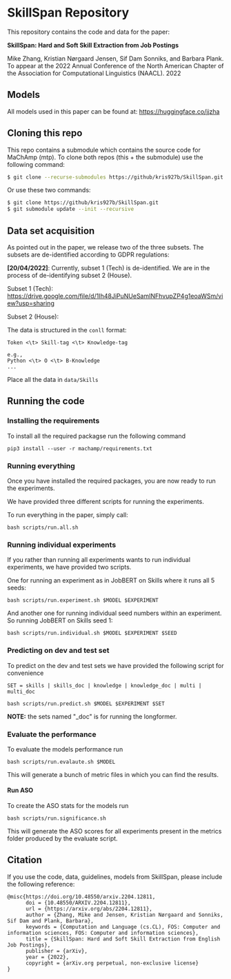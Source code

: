 # SkillSpan Repository
This repository contains the code and data for the paper:

__SkillSpan: Hard and Soft Skill Extraction from Job Postings__

Mike Zhang, Kristian Nørgaard Jensen, Sif Dam Sonniks, and Barbara Plank. To appear at the 2022 Annual Conference of the North American Chapter of the Association for Computational Linguistics (NAACL). 2022

## Models

All models used in this paper can be found at: https://huggingface.co/jjzha

## Cloning this repo

This repo contains a submodule which contains the source code for MaChAmp (mtp). 
To clone both repos (this + the submodule) use the following command:

```bash
$ git clone --recurse-submodules https://github/kris927b/SkillSpan.git
```

Or use these two commands:

```bash
$ git clone https://github/kris927b/SkillSpan.git 
$ git submodule update --init --recursive
```

## Data set acquisition

As pointed out in the paper, we release two of the three subsets. The subsets are de-identified according to GDPR regulations:

__[20/04/2022]__: Currently, subset 1 (Tech) is de-identified. We are in the process of de-identifying subset 2 (House).

Subset 1 (Tech): https://drive.google.com/file/d/1Ih48JiPuNUeSamINFhvupZP4g1eoaWSm/view?usp=sharing

Subset 2 (House): 

The data is structured in the `conll` format:

```
Token <\t> Skill-tag <\t> Knowledge-tag

e.g.,
Python <\t> O <\t> B-Knowledge
...
```

Place all the data in `data/Skills`

## Running the code

### Installing the requirements

To install all the required packagse run the following command

```
pip3 install --user -r machamp/requirements.txt
```

### Running everything

Once you have installed the required packages, you are now ready to run the experiments. 

We have provided three different scripts for running the experiments. 

To run everything in the paper, simply call:

```
bash scripts/run.all.sh
```

### Running individual experiments

If you rather than running all experiments wants to run individual experiments, we have provided two scripts. 

One for running an experiment as in JobBERT on Skills where it runs all 5 seeds:

```
bash scripts/run.experiment.sh $MODEL $EXPERIMENT
```

And another one for running individual seed numbers within an experiment. So running JobBERT on Skills seed 1:

```
bash scripts/run.individual.sh $MODEL $EXPERIMENT $SEED
```

### Predicting on dev and test set

To predict on the dev and test sets we have provided the following script for convenience

```
SET = skills | skills_doc | knowledge | knowledge_doc | multi | multi_doc

bash scripts/run.predict.sh $MODEL $EXPERIMENT $SET
```

**NOTE:** the sets named "_doc" is for running the longformer.


### Evaluate the performance

To evaluate the models performance run 

```
bash scripts/run.evalaute.sh $MODEL
```

This will generate a bunch of metric files in which you can find the results.

#### Run ASO 

To create the ASO stats for the models run

```
bash scripts/run.significance.sh
```

This will generate the ASO scores for all experiments present in the metrics folder produced by the evaluate script. 

## Citation

If you use the code, data, guidelines, models from SkillSpan, please include the following reference:


```
@misc{https://doi.org/10.48550/arxiv.2204.12811,
      doi = {10.48550/ARXIV.2204.12811},
      url = {https://arxiv.org/abs/2204.12811},
      author = {Zhang, Mike and Jensen, Kristian Nørgaard and Sonniks, Sif Dam and Plank, Barbara},
      keywords = {Computation and Language (cs.CL), FOS: Computer and information sciences, FOS: Computer and information sciences},
      title = {SkillSpan: Hard and Soft Skill Extraction from English Job Postings},
      publisher = {arXiv},
      year = {2022},
      copyright = {arXiv.org perpetual, non-exclusive license}
}
```
